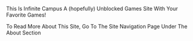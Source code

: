 This Is Infinite Campus
A (hopefully) Unblocked Games Site
With Your Favorite Games!


To Read More About This Site, Go To The Site Navigation Page Under The About Section